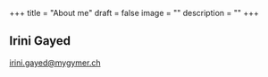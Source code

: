 +++
title = "About me"
draft = false
image = ""
description = ""
+++
![]()

## Irini Gayed

irini.gayed@mygymer.ch